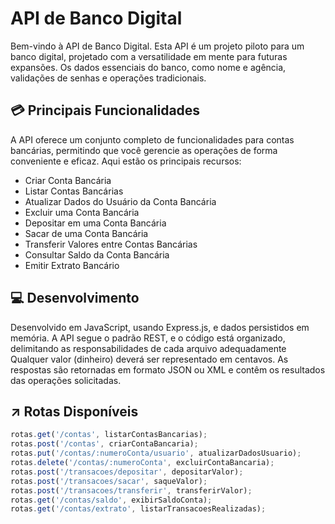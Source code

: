 # API de Banco Digital

Bem-vindo à API de Banco Digital. Esta API é um projeto piloto para um banco digital, projetado com a versatilidade em mente para futuras expansões. Os dados essenciais do banco, como nome e agência, validações de senhas e operações tradicionais.

## :credit_card: Principais Funcionalidades  
A API oferece um conjunto completo de funcionalidades para contas bancárias, permitindo que você gerencie as operações de forma conveniente e eficaz. Aqui estão os principais recursos:

-   Criar Conta Bancária 
-   Listar Contas Bancárias
-   Atualizar Dados do Usuário da Conta Bancária
-   Excluir uma Conta Bancária
-   Depositar em uma Conta Bancária
-   Sacar de uma Conta Bancária
-   Transferir Valores entre Contas Bancárias
-   Consultar Saldo da Conta Bancária
-   Emitir Extrato Bancário

## :computer: Desenvolvimento
Desenvolvido em JavaScript, usando Express.js, e dados persistidos em memória.
A API segue o padrão REST, e o código está organizado, delimitando as responsabilidades de cada arquivo adequadamente
Qualquer valor (dinheiro) deverá ser representado em centavos.
As respostas são retornadas em formato JSON ou XML e contêm os resultados das operações solicitadas.

## :arrow_upper_right: Rotas Disponíveis

```javascript
rotas.get('/contas', listarContasBancarias);
rotas.post('/contas', criarContaBancaria);
rotas.put('/contas/:numeroConta/usuario', atualizarDadosUsuario);
rotas.delete('/contas/:numeroConta', excluirContaBancaria);
rotas.post('/transacoes/depositar', depositarValor);
rotas.post('/transacoes/sacar', saqueValor);
rotas.post('/transacoes/transferir', transferirValor);
rotas.get('/contas/saldo', exibirSaldoConta);
rotas.get('/contas/extrato', listarTransacoesRealizadas);
```


